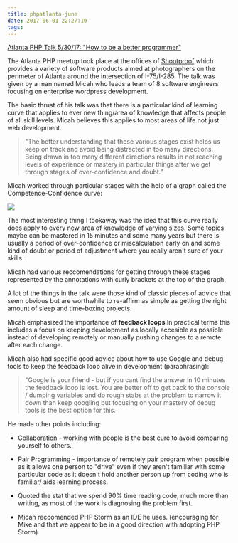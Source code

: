 ```yaml
---
title: phpatlanta-june
date: 2017-06-01 22:27:10
tags:
---
```


[Atlanta PHP Talk 5/30/17: "How to be a better programmer"](https://www.meetup.com/atlantaphp/events/240061091/)

The Atlanta PHP meetup took place at the offices of [Shootproof](https://www.shotproof.com/) which provides a variety of software products aimed at photographers on the perimeter of Atlanta around the intersection of I-75/I-285. The talk was given by a man named Micah who leads a team of 8 software engineers focusing on enterprise wordpress development.

The basic thrust of his talk was that there is a particular kind of learning curve that applies to ever new thing/area of knowledge that affects people of all skill levels. Micah believes this applies to most areas of life not just web development.

> "The better understanding that these various stages exist helps us keep on track and avoid being distracted in too many directions. Being drawn in too many different directions results in not reaching levels of experience or mastery in particular things after we get through stages of over-confidence and doubt."

Micah worked through particular stages with the help of a graph called the Competence-Confidence curve:

![](http://i.imgur.com/CbwVjUh.jpg)

The most interesting thing I tookaway was the idea that this curve really does apply to every new area of knowledge of varying sizes. Some topics maybe can be mastered in 15 minutes and some many years but there is usually a period of over-confidence or miscalculation early on and some kind of doubt or period of adjustment where you really aren't sure of your skills.

Micah had various reccomendations for getting througn these stages represented by the annotations with curly brackets at the top of the graph.

A lot of the things in the talk were those kind of classic pieces of advice that seem obvious but are worthwhile to re-affirm as simple as getting the right amount of sleep and time-boxing projects.

Micah emphasized the importance of **feedback loops**.In practical terms this includes a focus on keeping development as locally accesible as possible instead of developing remotely or manually pushing changes to a remote after each change.

Micah also had specific good advice about how to use Google and debug tools to keep the feedback loop alive in development (paraphrasing):

> "Google is your friend - but if you cant find the answer in 10 minutes the feedback loop is lost. You are better off to get back to the console / dumping variables and do rough stabs at the problem to narrow it down than keep googling but focusing on your mastery of debug tools is the best option for this.

He made other points including:

* Collaboration - working with people is the best cure to avoid comparing yourself to others. 

* Pair Programming - importance of remotely pair program when possible as it allows one person to "drive" even if they aren't familiar with some particular code as it doesn't hold another person up from coding who is familiar/ aids learning process.

* Quoted the stat that we spend 90% time reading code, much more than writing, as most of the work is diagnosing the problem first. 

* Micah reccomended PHP Storm as an IDE he uses. (encouraging for Mike and that we appear to be in a good direction with adopting PHP Storm)
